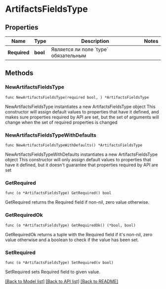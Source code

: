 # ArtifactsFieldsType

## Properties

Name | Type | Description | Notes
------------ | ------------- | ------------- | -------------
**Required** | **bool** | Является ли поле &#x60;type&#x60; обязательным | 

## Methods

### NewArtifactsFieldsType

`func NewArtifactsFieldsType(required bool, ) *ArtifactsFieldsType`

NewArtifactsFieldsType instantiates a new ArtifactsFieldsType object
This constructor will assign default values to properties that have it defined,
and makes sure properties required by API are set, but the set of arguments
will change when the set of required properties is changed

### NewArtifactsFieldsTypeWithDefaults

`func NewArtifactsFieldsTypeWithDefaults() *ArtifactsFieldsType`

NewArtifactsFieldsTypeWithDefaults instantiates a new ArtifactsFieldsType object
This constructor will only assign default values to properties that have it defined,
but it doesn't guarantee that properties required by API are set

### GetRequired

`func (o *ArtifactsFieldsType) GetRequired() bool`

GetRequired returns the Required field if non-nil, zero value otherwise.

### GetRequiredOk

`func (o *ArtifactsFieldsType) GetRequiredOk() (*bool, bool)`

GetRequiredOk returns a tuple with the Required field if it's non-nil, zero value otherwise
and a boolean to check if the value has been set.

### SetRequired

`func (o *ArtifactsFieldsType) SetRequired(v bool)`

SetRequired sets Required field to given value.



[[Back to Model list]](../README.md#documentation-for-models) [[Back to API list]](../README.md#documentation-for-api-endpoints) [[Back to README]](../README.md)


